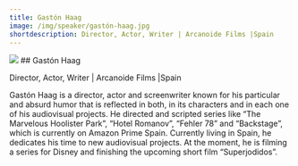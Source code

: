 ```yaml
---
title: Gastón Haag
image: /img/speaker/gastón-haag.jpg
shortdescription: Director, Actor, Writer | Arcanoide Films |Spain
---
```

<img src="/img/speaker/gastón-haag.jpg">
## Gastón Haag

Director, Actor, Writer | Arcanoide Films |Spain

Gastón Haag is a director, actor and screenwriter known for his particular and absurd humor that is reflected in both, in its characters and in each one of his audiovisual projects. He directed and scripted series like “The Marvelous Hoolister Park”, “Hotel Romanov”, “Fehler 78” and “Backstage”, which is currently on Amazon Prime Spain. Currently living in Spain, he dedicates his time to new audiovisual projects. At the moment, he is filming a series for Disney and finishing the upcoming short film “Superjodidos”.